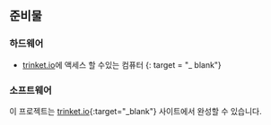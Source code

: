 ## 준비물

### 하드웨어

+ [trinket.io](https://trinket.io)에 액세스 할 수있는 컴퓨터 {: target = "_ blank"}

### 소프트웨어

이 프로젝트는 [trinket.io](https://trinket.io){:target="_blank"} 사이트에서 완성할 수 있습니다.